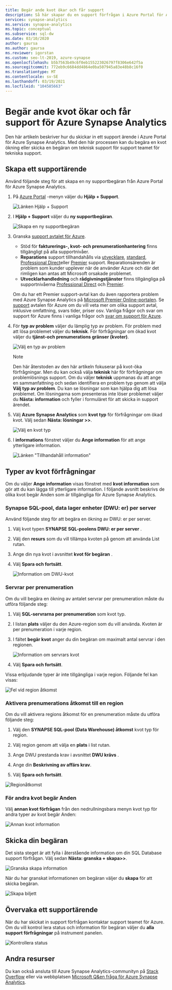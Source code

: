 ```yaml
---
title: Begär ande kvot ökar och får support
description: Så här skapar du en support förfrågan i Azure Portal för Azure Synapse Analytics. Begär ande kvot ökar eller får support för problem matchning.
services: synapse-analytics
ms.service: synapse-analytics
ms.topic: conceptual
ms.subservice: sql-dw
ms.date: 03/10/2020
author: gaursa
ms.author: gaursa
ms.reviewer: igorstan
ms.custom: seo-lt-2019, azure-synapse
ms.openlocfilehash: b5b7563b49c6f0eb155223026797f8306e642f5a
ms.sourcegitcommit: 772eb9c6684dd4864e0ba507945a83e48b8c16f0
ms.translationtype: MT
ms.contentlocale: sv-SE
ms.lasthandoff: 03/19/2021
ms.locfileid: "104585663"
---
```

# <a name="request-quota-increases-and-get-support-for-azure-synapse-analytics"></a>Begär ande kvot ökar och får support för Azure Synapse Analytics

Den här artikeln beskriver hur du skickar in ett support ärende i Azure Portal för Azure Synapse Analytics. Med den här processen kan du begära en kvot ökning eller skicka en begäran om teknisk support för support teamet för tekniska support.

## <a name="create-a-support-ticket"></a>Skapa ett supportärende

Använd följande steg för att skapa en ny supportbegäran från Azure Portal för Azure Synapse Analytics.

1. På [Azure Portal](https://portal.azure.com) -menyn väljer du **Hjälp + Support**.

   ![Länken Hjälp + Support](./media/sql-data-warehouse-get-started-create-support-ticket/help-plus-support.png)


1. I **Hjälp + Support** väljer du **ny supportbegäran**.

    ![Skapa en ny supportbegäran](./media/sql-data-warehouse-get-started-create-support-ticket/new-support-request.png)

1. Granska [support avtalet för Azure](https://azure.microsoft.com/support/plans/?WT.mc_id=Support_Plan_510979/).

   * Stöd för **fakturerings-, kvot- och prenumerationhantering** finns tillgängligt på alla supportnivåer.
   * **Reparations** support tillhandahålls via [utvecklare](https://azure.microsoft.com/support/plans/developer/), [standard](https://azure.microsoft.com/support/plans/standard/), [Professional Direct](https://azure.microsoft.com/support/plans/prodirect/)eller [Premier](https://azure.microsoft.com/support/plans/premier/) support. Reparationsärenden är problem som kunder upplever när de använder Azure och där det rimligen kan antas att Microsoft orsakade problemet.
   * **Utvecklarhandledning** och **rådgivningstjänster** finns tillgängliga på supportnivåerna [Professional Direct](https://azure.microsoft.com/support/plans/prodirect/) och [Premier](https://azure.microsoft.com/support/plans/premier/).

   Om du har ett Premier support-avtal kan du även rapportera problem med Azure Synapse Analytics på [Microsoft Premier Online-portalen](https://premier.microsoft.com/). Se [support](https://azure.microsoft.com/support/plans/?WT.mc_id=Support_Plan_510979/) avtalen för Azure om du vill veta mer om olika support avtal, inklusive omfattning, svars tider, priser osv.  Vanliga frågor och svar om support för Azure finns i vanliga frågor och [svar om support för Azure](https://azure.microsoft.com/support/faq/).

1. För **typ av problem** väljer du lämplig typ av problem. För problem med att lösa problemet väljer du **teknisk**. För förfrågningar om ökad kvot väljer du **tjänst-och prenumerations gränser (kvoter)**.

   ![Välj en typ av problem](./media/sql-data-warehouse-get-started-create-support-ticket/select-quota-issue-type.png)  

   > [!NOTE]
   > Den här återstoden av den här artikeln fokuserar på kvot-öka förfrågningar. Men du kan också välja **teknisk** här för förfrågningar om problemlösnings support. Om du väljer **teknisk** uppmanas du att ange en sammanfattning och sedan identifiera en problem typ genom att välja **Välj typ av problem**. Du kan se lösningar som kan hjälpa dig att lösa problemet. Om lösningarna som presenteras inte löser problemet väljer du **Nästa: information** och fyller i formuläret för att skicka in support ärendet.

1. Välj **Azure Synapse Analytics** som **kvot typ** för förfrågningar om ökad kvot. Välj sedan **Nästa: lösningar >>**.

   ![Välj en kvot typ](./media/sql-data-warehouse-get-started-create-support-ticket/select-quota-type.png)

1. I **informations** fönstret väljer du **Ange information** för att ange ytterligare information.

   ![Länken "Tillhandahåll information"](./media/sql-data-warehouse-get-started-create-support-ticket/provide-details-link.png)

## <a name="quota-request-types"></a>Typer av kvot förfrågningar

Om du väljer **Ange information** visas fönstret med **kvot information** som gör att du kan lägga till ytterligare information. I följande avsnitt beskrivs de olika kvot begär Anden som är tillgängliga för Azure Synapse Analytics.

### <a name="synapse-sql-pool-data-warehouse-units-dwus-per-server"></a>Synapse SQL-pool, data lager enheter (DWU: er) per server

Använd följande steg för att begära en ökning av DWU: er per server.

1. Välj kvot typen **SYNAPSE SQL-poolens DWU: er per server** .

1. Välj den **resurs** som du vill tillämpa kvoten på genom att använda List rutan.

1. Ange din nya kvot i avsnittet **kvot för begäran** .

1. Välj **Spara och fortsätt**.

   ![Information om DWU-kvot](./media/sql-data-warehouse-get-started-create-support-ticket/quota-details-dwus.png)


### <a name="servers-per-subscription"></a>Servrar per prenumeration

Om du vill begära en ökning av antalet servrar per prenumeration måste du utföra följande steg:

1. Välj **SQL-servrarna per prenumeration** som kvot typ.

1. I listan **plats** väljer du den Azure-region som du vill använda. Kvoten är per prenumeration i varje region.

1. I fältet **begär kvot** anger du din begäran om maximalt antal servrar i den regionen.

   ![Information om servrars kvot](./media/sql-data-warehouse-get-started-create-support-ticket/quota-details-servers.png)



1. Välj **Spara och fortsätt**.

Vissa erbjudande typer är inte tillgängliga i varje region. Följande fel kan visas:

![Fel vid region åtkomst](./media/sql-data-warehouse-get-started-create-support-ticket/region-access-error.png)

### <a name="enable-subscription-access-to-a-region"></a>Aktivera prenumerations åtkomst till en region

Om du vill aktivera regions åtkomst för en prenumeration måste du utföra följande steg:  

1. Välj den **SYNAPSE SQL-pool (Data Warehouse) åtkomst** kvot typ för region.

1. Välj region genom att välja en **plats** i list rutan.

1. Ange DWU prestanda krav i avsnittet **DWU krävs** .

1. Ange din **Beskrivning av affärs krav**. 

1. Välj **Spara och fortsätt**.

![Regionåtkomst](./media/sql-data-warehouse-get-started-create-support-ticket/quota-details-region.png)


### <a name="for-other-quota-requests"></a>För andra kvot begär Anden

Välj **annan kvot förfrågan** från den nedrullningsbara menyn kvot typ för andra typer av kvot begär Anden:

![Annan kvot information](./media/sql-data-warehouse-get-started-create-support-ticket/quota-details.png)

## <a name="submit-your-request"></a>Skicka din begäran

Det sista steget är att fylla i återstående information om din SQL Database support förfrågan. Välj sedan **Nästa: granska + skapa>>**.

![Granska skapa information](./media/sql-data-warehouse-get-started-create-support-ticket/review-create-details.png)

När du har granskat informationen om begäran väljer du **skapa** för att skicka begäran.

![Skapa biljett](./media/sql-data-warehouse-get-started-create-support-ticket/create-ticket.png)

## <a name="monitor-a-support-ticket"></a>Övervaka ett supportärende

När du har skickat in support förfrågan kontaktar support teamet för Azure. Om du vill kontrol lera status och information för begäran väljer du **alla support förfrågningar** på instrument panelen.

![Kontrollera status](./media/sql-data-warehouse-get-started-create-support-ticket/monitor-ticket.png)

## <a name="other-resources"></a>Andra resurser

Du kan också ansluta till Azure Synapse Analytics-communityn på [Stack Overflow](https://stackoverflow.com/questions/tagged/azure-synapse+or+azure-sql-data-warehouse) eller via webbplatsen [Microsoft Q&en fråga för Azure Synapse Analytics](/answers/topics/azure-synapse-analytics.html).